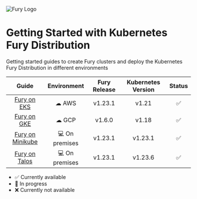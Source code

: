 ![Fury Logo](./utils/images/fury_logo.png)
# Getting Started with Kubernetes Fury Distribution

Getting started guides to create Fury clusters and deploy the Kubernetes Fury Distribution in different environments

|                     Guide                      |  Environment  | Fury Release | Kubernetes Version |  Status            |
|:----------------------------------------------:|:-------------:|:------------:|:------------------:|:------------------:|
|      [Fury on EKS](fury-on-eks/README.md)      |     ☁ AWS     |   v1.23.1    |       v1.21        | :white_check_mark: |
|      [Fury on GKE](fury-on-gke/README.md)      |     ☁ GCP     |    v1.6.0    |       v1.18        | :white_check_mark: |
| [Fury on Minikube](fury-on-minikube/README.md) | 💻 On premises |     v1.23.1   |       v1.23.1      | :white_check_mark: |
|  [Fury on Talos](fury-on-minikube/README.md)   | 💻 On premises |     v1.23.1   |       v1.23.6      | :white_check_mark: |

- :white_check_mark: Currently available
- :hammer: In progress
- :x: Currently not available
